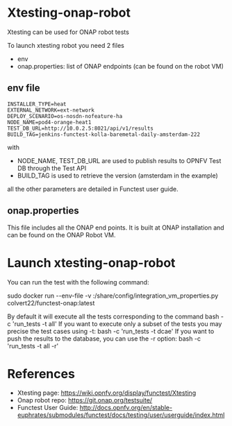 # Xtesting-onap-robot
Xtesting can be used for ONAP robot tests

To launch xtesting robot you need 2 files
* env
* onap.properties: list of ONAP endpoints (can be found on the robot VM)

## env file
```
INSTALLER_TYPE=heat
EXTERNAL_NETWORK=ext-network
DEPLOY_SCENARIO=os-nosdn-nofeature-ha
NODE_NAME=pod4-orange-heat1
TEST_DB_URL=http://10.0.2.5:8021/api/v1/results
BUILD_TAG=jenkins-functest-kolla-baremetal-daily-amsterdam-222
```

with 
* NODE_NAME, TEST_DB_URL are used to publish results to OPNFV Test DB through the Test API
* BUILD_TAG is used to retrieve the version (amsterdam in the example)

all the other parameters are detailed in Functest user guide.

## onap.properties

This file includes all the ONAP end points. It is built at ONAP installation and can be found on the ONAP Robot VM.

# Launch xtesting-onap-robot

You can run the test with the following command:

sudo docker run --env-file <your env> -v <your onap properties>:/share/config/integration_vm_properties.py colvert22/functest-onap:latest

By default it will execute all the tests corresponding to the command bash -c 'run_tests -t all'
If you want to execute only a subset of the tests you may precise the test cases using -t: bash -c 'run_tests -t dcae'
If you want to push the results to the database, you can use the -r option:  bash -c 'run_tests -t all -r'

# References

* Xtesting page: https://wiki.opnfv.org/display/functest/Xtesting
* Onap robot repo: https://git.onap.org/testsuite/
* Functest User Guide: http://docs.opnfv.org/en/stable-euphrates/submodules/functest/docs/testing/user/userguide/index.html
